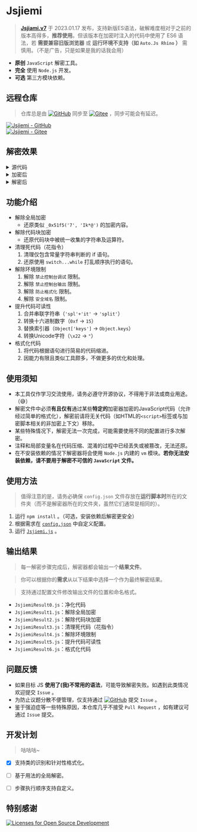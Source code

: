 # Jsjiemi

> [**Jsjiami.v7**](https://jsjiami.com) 于 2023.01.17 发布，支持新版ES语法，破解难度相对于之前的版本高得多，**推荐使用**。但该版本在加密时注入的代码中使用了 ES6 语法，若 **需要兼容旧版浏览器** 或 **运行环境不支持（如 `Auto.Js Rhino` ）** 需慎用。（不是广告，只是如果是我的话我会用）
* **原创** `JavaScript` 解密工具。
* **完全** 使用 `Node.js` 开发。
* **可选** 第三方模块依赖。

## 远程仓库

> 仓库总是由 [![GitHub](https://img.shields.io/badge/GitHub-181717?style=plastic&logo=Github)](https://github.com/)
> 同步至 [![Gitee](https://img.shields.io/badge/Gitee-C71D23?style=plastic&logo=Gitee)](https://gitee.com/) ，同步可能会有延迟。

[![Jsjiemi - GitHub](https://img.shields.io/badge/GitHub-Jsjiemi-white?logo=Github&labelColor=181717)](https://github.com/NXY666/Jsjiemi.git)<br>
[![Jsjiemi - Gitee](https://img.shields.io/badge/Gitee-Jsjiemi-white?logo=Gitee&labelColor=C71D23)](https://gitee.com/NXY666/Jsjiemi.git)

## 解密效果

<details><summary>源代码</summary>

```javascript
function cancelMacWithUserNameAndMac(userId, userMac, trid) {
	var test = confirm("关闭无感认证后,只能在设备本机上再次开启!");
	if (test) {
		AuthInterFace.cancelMacWithUserNameAndMac(userId, userMac, function (data) {
			if (data.result == 'success') {
				//$("#"+trid).hide();
				//$("#autoMacNumTip").html($("#autoMacNumTip").html()-1);
				var userIndex = getQueryStringByName("userIndex");
				AuthInterFace.freshOnlineUserInfo(userIndex, function (freshOnline) {
					getTime = 1;
					fillData();
				});
			} else {
				alert(data.message);
			}
		});
	}
}
```

</details> 
<details><summary>加密后</summary>

> 已省略全局解密函数

> 为方便对比已进行格式化处理

```javascript
function cancelMacWithUserNameAndMac(_0x1437f8, _0x17c421, _0x18daca) {
	var _0x18d784 = {
		'OGRic': '4|2|6|8|0|5|7|3|9|1',
		'AAvHe': function (_0x4a9629, _0x140a6c) {
			return _0x4a9629(_0x140a6c);
		},
		'wIUwe': 'margin-left',
		'TQJfu': '#loginFrameLogofood_hk_2',
		'Ussjm': function (_0x3a631e, _0x5a538a) {
			return _0x3a631e - _0x5a538a;
		},
		'mwhyn': function (_0x5c1515, _0x3e12d0) {
			return _0x5c1515 * _0x3e12d0;
		},
		'eMmnc': '#hk_margin_left_1',
		'pROLs': _0x64f0('9c5', 'DWlJ'),
		'RtPyd': function (_0x1a2925, _0x3178e2) {
			return _0x1a2925(_0x3178e2);
		},
		'ktmyn': _0x64f0('9c6', 'NMy2'),
		'gxaAs': 'width',
		'QzLeH': function (_0x52c760, _0x2740a1) {
			return _0x52c760(_0x2740a1);
		},
		'MhTAi': _0x64f0('9c7', '*6xD'),
		'FkPFD': '#leftId',
		'izkEP': _0x64f0('9c8', 'a5h*'),
		'qjdIA': function (_0x2af297, _0xb650bb) {
			return _0x2af297 * _0xb650bb;
		},
		'feKqI': function (_0x1f7f78, _0x596751) {
			return _0x1f7f78 === _0x596751;
		},
		'hmFcx': 'yhlbV',
		'lNkRh': function (_0x16de55) {
			return _0x16de55();
		},
		'mGvzI': _0x64f0('9c9', 'hSvn'),
		'mjXUQ': function (_0x112f06, _0x404547) {
			return _0x112f06 - _0x404547;
		},
		'dKWSL': function (_0x5dba1c, _0x2b83a9) {
			return _0x5dba1c(_0x2b83a9);
		},
		'oOHzr': function (_0x3e2c53, _0x4c0c40) {
			return _0x3e2c53 - _0x4c0c40;
		},
		'KnyVW': function (_0x1a0714, _0x336008) {
			return _0x1a0714(_0x336008);
		},
		'oJrGK': function (_0x3f8456, _0x1ddba4) {
			return _0x3f8456 / _0x1ddba4;
		},
		'hQFPI': function (_0xd930d9, _0x1db4bd) {
			return _0xd930d9 - _0x1db4bd;
		},
		'EZHrV': function (_0x5ab773, _0x3893c7) {
			return _0x5ab773(_0x3893c7);
		},
		'lMeUM': function (_0x34d463, _0x4d6b7b) {
			return _0x34d463 - _0x4d6b7b;
		},
		'aycWe': function (_0x58ef0e, _0x3891ab) {
			return _0x58ef0e - _0x3891ab;
		},
		'lKwci': _0x64f0('9ca', 'OJFQ'),
		'ZkOVs': function (_0x4a6dbd, _0x4542cb) {
			return _0x4a6dbd - _0x4542cb;
		},
		'zyJTu': function (_0x5e1b93, _0x446452) {
			return _0x5e1b93 / _0x446452;
		},
		'vjWbs': function (_0x2575e0, _0x11c14c) {
			return _0x2575e0 / _0x11c14c;
		},
		'NFCIT': _0x64f0('9cb', 'Zg5['),
		'dsuhf': function (_0x89f937, _0x597b3f) {
			return _0x89f937 + _0x597b3f;
		},
		'ncXTx': function (_0x12a7de, _0x22e70b) {
			return _0x12a7de > _0x22e70b;
		},
		'lPPfO': function (_0x275710, _0x5a84db) {
			return _0x275710(_0x5a84db);
		},
		'JBQXr': function (_0x287953, _0x123071, _0x2eab92) {
			return _0x287953(_0x123071, _0x2eab92);
		},
		'AMUoZ': _0x64f0('9cc', 'NMy2'),
		'OzLtF': _0x64f0('9cd', 'DWlJ'),
		'TBrqo': 'userIndex',
		'zaUUW': function (_0x43ad2d, _0x154b85) {
			return _0x43ad2d !== _0x154b85;
		},
		'GJkAC': _0x64f0('9ce', 'gS57'),
		'uJjdS': _0x64f0('9cf', 'y@FJ'),
		'GKNWk': function (_0x446ff5, _0x613452) {
			return _0x446ff5 !== _0x613452;
		},
		'PcETE': _0x64f0('9d0', 'tkAR')
	};
	var _0x3c08d6 = _0x18d784[_0x64f0('9d1', 'HmCh')](confirm, _0x18d784[_0x64f0('9d2', ')rYM')]);
	if (_0x3c08d6) {
		if (_0x18d784[_0x64f0('9d3', 'y@FJ')](_0x64f0('9d4', '7#T0'), _0x18d784['PcETE'])) {
			var _0x2cfb1e = _0x18d784[_0x64f0('9d5', 'a5h*')][_0x64f0('9d6', 'z1V4')]('|'), _0x234a2d = 0x0;
			while (!![]) {
				switch (_0x2cfb1e[_0x234a2d++]) {
					case'0':
						_0x18d784[_0x64f0('9d7', 'fv0b')]($, _0x64f0('9d8', 'A4bS'))[_0x64f0('9d9', '*E$X')](_0x18d784['wIUwe'], $marginLeft - 0x64);
						continue;
					case'1':
						$(_0x18d784[_0x64f0('9da', '7zoT')])[_0x64f0('871', 'G%jM')]('margin-left', _0x18d784['Ussjm'](0xc8, _0x18d784['mwhyn']($body, 0.1)));
						continue;
					case'2':
						_0x18d784[_0x64f0('9db', 'TR]&')]($, _0x18d784['eMmnc'])['css'](_0x18d784['pROLs'], $marginLeft);
						continue;
					case'3':
						_0x18d784[_0x64f0('9dc', 'JsoZ')]($, _0x18d784['ktmyn'])['css'](_0x18d784[_0x64f0('9dd', 'nO3k')], $width);
						continue;
					case'4':
						if ($marginLeft < 0x6e) {
							$marginLeft = 0x6e;
						}
						continue;
					case'5':
						_0x18d784[_0x64f0('9de', 'Zg5[')]($, _0x18d784['ktmyn'])['css'](_0x64f0('9df', 'xViR'), $marginLeft);
						continue;
					case'6':
						_0x18d784[_0x64f0('9e0', 'xViR')]($, _0x18d784[_0x64f0('9e1', '8Vu)')])['css'](_0x18d784[_0x64f0('9e2', '(DaA')], $marginLeft);
						continue;
					case'7':
						$(_0x18d784[_0x64f0('9e3', 't7O$')])['css'](_0x64f0('9e4', 'HmCh'), $width);
						continue;
					case'8':
						$(_0x18d784[_0x64f0('9e5', '8Vu)')])[_0x64f0('289', 'hSvn')](_0x64f0('9e6', 'OJFQ'), $marginLeft - 0x6e);
						continue;
					case'9':
						$(_0x18d784['izkEP'])[_0x64f0('26f', 'fv0b')](_0x18d784['wIUwe'], 0xc8 - _0x18d784[_0x64f0('9e7', 'kUYz')]($body, 0.1));
						continue;
				}
				break;
			}
		} else {
			AuthInterFace[_0x64f0('9e8', 'j510')](_0x1437f8, _0x17c421, function (_0x2380dc) {
				var _0x3d57b1 = {
					'MfrKs': function (_0x423e2b, _0x595c7e) {
						return _0x18d784[_0x64f0('9e9', 'hY8M')](_0x423e2b, _0x595c7e);
					},
					'riefY': _0x18d784[_0x64f0('9ea', '8Vu)')],
					'XnjaP': function (_0x154812, _0x17b089) {
						return _0x18d784[_0x64f0('9eb', '4Ats')](_0x154812, _0x17b089);
					},
					'BtknR': function (_0x4afb84, _0x199c9f) {
						return _0x18d784[_0x64f0('9ec', 'DWlJ')](_0x4afb84, _0x199c9f);
					},
					'qyGnJ': function (_0x489a77, _0x12aaa3) {
						return _0x18d784[_0x64f0('9ed', 'Bk0K')](_0x489a77, _0x12aaa3);
					},
					'AFDMo': function (_0x4abfba, _0x219d81) {
						return _0x18d784[_0x64f0('9eb', '4Ats')](_0x4abfba, _0x219d81);
					},
					'mPxnb': function (_0x3693d8, _0x598331) {
						return _0x18d784['lPPfO'](_0x3693d8, _0x598331);
					},
					'eoqvl': function (_0x24b619, _0xfe706) {
						return _0x18d784[_0x64f0('9ee', 'NMy2')](_0x24b619, _0xfe706);
					},
					'YICcj': '</div><div\x20class=\x27secondLine\x27>小时</div>',
					'sUjOF': function (_0x1661d8, _0x395e79, _0x34d552) {
						return _0x18d784['JBQXr'](_0x1661d8, _0x395e79, _0x34d552);
					}
				};
				if (_0x18d784[_0x64f0('9ef', 'JsoZ')](_0x18d784['AMUoZ'], _0x18d784['OzLtF'])) {
					limit = limit[_0x64f0('9f0', 'FBUA')](0x0, limit[_0x64f0('9f1', 'EeGR')]('B'));
					limit = _0x3d57b1[_0x64f0('9f2', 'kUYz')](limit, 0x400) + 'KB';
				} else {
					if (_0x2380dc['result'] == _0x64f0('9f3', 'hSvn')) {
						var _0x36923d = getQueryStringByName(_0x18d784[_0x64f0('9f4', 'fv0b')]);
						AuthInterFace[_0x64f0('9f5', '3Pmi')](_0x36923d, function (_0x5c66cc) {
							if (_0x18d784[_0x64f0('9f6', '(DaA')](_0x18d784['hmFcx'], 'IAutA')) {
								var _0x130c29 = _0x3d57b1['riefY']['split']('|'), _0x5d6347 = 0x0;
								while (!![]) {
									switch (_0x130c29[_0x5d6347++]) {
										case'0':
											var _0x2d9053 = _0x3d57b1[_0x64f0('9f7', '3Pmi')](theTime2, '');
											continue;
										case'1':
											if (_0x3d57b1['BtknR'](_0x2d9053[_0x64f0('9f8', 'Q((!')]('.'), -0x1)) {
												_0x2d9053 = _0x2d9053['substring'](0x0, _0x2d9053['indexOf']('.'));
											}
											continue;
										case'2':
											if (_0x3d57b1[_0x64f0('9f9', 'j510')](_0x542dd2, 0x0)) {
												_0x2d9053 = _0x3d57b1[_0x64f0('9fa', '7zoT')](_0x3d57b1[_0x64f0('9fb', '8Vu)')](parseInt, _0x2d9053), _0x542dd2);
											}
											continue;
										case'3':
											result = _0x3d57b1['AFDMo'](_0x3d57b1[_0x64f0('9fc', '7#T0')]('<div\x20class=\x27firstLine\x27>', _0x2d9053), _0x3d57b1['YICcj']);
											continue;
										case'4':
											var _0x542dd2 = _0x3d57b1[_0x64f0('9fd', 'kUYz')](fomatFloat, _0x3d57b1[_0x64f0('9fe', '(DaA')](_0x3d57b1[_0x64f0('9ff', 'Lclw')](parseInt, theTime1), 0x3c), 0x1);
											continue;
									}
									break;
								}
							} else {
								getTime = 0x1;
								_0x18d784[_0x64f0('a00', 'xViR')](fillData);
							}
						});
					} else {
						if (_0x18d784[_0x64f0('a01', 'DWlJ')](_0x18d784[_0x64f0('a02', 'hSvn')], _0x18d784[_0x64f0('a03', '*6xD')])) {
							var _0x529cc9 = _0x18d784[_0x64f0('a04', 'A4bS')][_0x64f0('a05', 'EeGR')]('|'),
								_0x5cbedb = 0x0;
							while (!![]) {
								switch (_0x529cc9[_0x5cbedb++]) {
									case'0':
										_0x18d784[_0x64f0('a06', 'wpSi')]($, _0x64f0('a07', 'tUE5'))[_0x64f0('894', 'nO3k')](_0x18d784[_0x64f0('a08', 'Lclw')], _0x18d784[_0x64f0('a09', 'F[EM')](_0x18d784[_0x64f0('a0a', 'F[EM')]($body, 0x384) / 0x2, 0xfa));
										continue;
									case'1':
										_0x18d784[_0x64f0('a0b', 'tkAR')]($, '#divPop')['css'](_0x18d784[_0x64f0('a0c', 'fv0b')], _0x18d784['oOHzr'](_0x18d784[_0x64f0('a0d', '3Pmi')]($body, 0x384) / 0x2, 0xfa));
										continue;
									case'2':
										_0x18d784['KnyVW']($, _0x64f0('a0e', ')rYM'))['css'](_0x18d784[_0x64f0('a0f', 'G%jM')], _0x18d784[_0x64f0('a10', 'wpSi')](_0x18d784[_0x64f0('a11', 'hSvn')]($body, 0x384), 0x2) - 0xfa);
										continue;
									case'3':
										_0x18d784['EZHrV']($, _0x64f0('a12', 'G%jM'))[_0x64f0('4ed', '4Ats')](_0x64f0('a13', 'xViR'), _0x18d784[_0x64f0('a14', 'FBUA')](_0x18d784[_0x64f0('a15', 'Zg5[')](_0x18d784['aycWe']($body, 0x384), 0x2), 0xfa));
										continue;
									case'4':
										$(_0x18d784[_0x64f0('a16', '4Ats')])['css'](_0x18d784['wIUwe'], _0x18d784[_0x64f0('a17', 'hSvn')](_0x18d784[_0x64f0('a18', 'Lclw')](_0x18d784[_0x64f0('a19', 'm*Jj')]($body, 0x384), 0x2), 0xd2));
										continue;
								}
								break;
							}
						} else {
							alert(_0x2380dc[_0x64f0('868', 'xViR')]);
						}
					}
				}
			});
		}
	}
}
```

</details>
<details><summary>解密后</summary>

> 为方便对比已进行格式化处理

```javascript
function cancelMacWithUserNameAndMac(_0x1437f8, _0x17c421, _0x18daca) {
	var _0x3c08d6 = confirm('关闭无感认证后,只能在设备本机上再次开启!');
	if (_0x3c08d6) {
		AuthInterFace.cancelMacWithUserNameAndMac(_0x1437f8, _0x17c421, function (_0x2380dc) {
			if (_0x2380dc.result == 'success') {
				var _0x36923d = getQueryStringByName('userIndex');
				AuthInterFace.freshOnlineUserInfo(_0x36923d, function (_0x5c66cc) {
					getTime = 1;
					fillData();
				});
			} else {
				alert(_0x2380dc.message);
			}
		});
	}
}
```

</details>

## 功能介绍

* 解除全局加密
    * 还原类似 `_0x51f5('7', 'Ik*@')` 的加密内容。
* 解除代码块加密
    * 还原代码块中被统一收集的字符串及运算符。
* 清理死代码（花指令）
    1. 清理仅包含常量字符串判断的 if 语句。
    2. 还原使用 `switch...while` 打乱顺序执行的语句。
* 解除环境限制
    1. 解除 `禁止控制台调试` 限制。
    2. 解除 `禁止控制台输出` 限制。
    3. 解除 `防止格式化` 限制。
    4. 解除 `安全域名` 限制。
* 提升代码可读性
    1. 合并串联字符串（`'spl'+'it'` → `'split'`）
    2. 转换十六进制数字（`0xf` → `15`）
    3. 替换索引器（`Object['keys']` → `Object.keys`）
    4. 转换Unicode字符（`\x22` → `"`）
* 格式化代码
    1. 将代码根据语句进行简易的代码缩进。
    2. 因能力有限且类似工具颇多，不做更多的优化和处理。

## 使用须知

* 本工具仅作学习交流使用，请务必遵守开源协议，不得用于非法或商业用途。（😅）
* 解密文件中必须**有且仅有**通过某些**特定的**加密器加密的JavaScript代码（允许经过简单的格式化），解密前请将无关代码（如HTML的`<script>`标签或与加密脚本相关的非加密上下文）移除。
* 某些特殊情况下，解密无法一次完成，可能需要使用不同的配置进行多次解密。
* 注释和局部变量名在代码压缩、混淆的过程中已经丢失或被篡改，无法还原。
* 在不安装依赖的情况下解密器将会使用 `Node.js` 内建的 `vm` 模块。**若你无法安装依赖，请不要用于解密不可信的 `JavaScript` 文件。**

## 使用方法

> 值得注意的是，请务必确保 `config.json` 文件存放在**运行脚本时**所在的文件夹（而不是解密器所在的文件夹，虽然它们通常是相同的）。

1. 运行 `npm install` 。（可选，安装依赖后解密更安全）
2. 根据需求在 [`config.json`](/config.json) 中自定义配置。
3. 运行 [`Jsjiemi.js`](/Jsjiemi.js) 。

## 输出结果

> 每一解密步骤完成后，解密器都会输出一个**结果文件**。

> 你可以根据你的**需求**从以下结果中选择一个作为最终解密结果。

> 支持通过配置文件修改输出文件的位置和命名格式。

* `JsjiemiResult0.js`：净化代码
* `JsjiemiResult1.js`：解除全局加密
* `JsjiemiResult2.js`：解除代码块加密
* `JsjiemiResult3.js`：清理死代码（花指令）
* `JsjiemiResult4.js`：解除环境限制
* `JsjiemiResult5.js`：提升代码可读性
* `JsjiemiResult6.js`：格式化代码

## 问题反馈

* 如果目标 JS **使用了(我)不常用的语法**，可能导致解密失败。如遇到此类情况欢迎提交 `Issue` 。
* 为防止议题分散不便管理，仅支持通过 [![GitHub](https://img.shields.io/badge/GitHub-181717?style=plastic&logo=Github)](https://github.com/) 提交 `Issue` 。
* 鉴于强迫症等一些特殊原因，本仓库几乎不接受 `Pull Request` ，如有建议可通过 `Issue` 提交。

## 开发计划

> 咕咕咕~

* [x] 支持类的识别和针对性格式化。

* [ ] 基于用法的全局解密。

* [ ] 步骤执行顺序支持自定义。

## 特别感谢

[![Licenses for Open Source Development](https://img.shields.io/badge/JetBrains-Open%20Source%20License-white?logo=JetBrains&style=plastic)](https://www.jetbrains.com/community/opensource/#support)